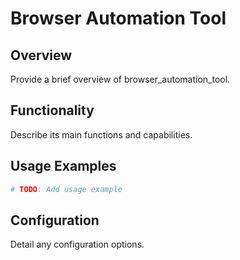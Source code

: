 # Browser Automation Tool

## Overview

Provide a brief overview of browser_automation_tool.

## Functionality

Describe its main functions and capabilities.

## Usage Examples

```python
# TODO: Add usage example
```

## Configuration

Detail any configuration options.
